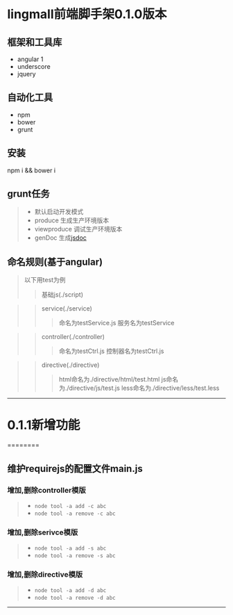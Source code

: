# lingmall前端脚手架0.1.0版本 #

## 框架和工具库 ##
*  angular 1
*  underscore
*  jquery

## 自动化工具 ##
* npm
* bower
* grunt

## 安装 ##
npm i && bower i 

## grunt任务 ##
>* 默认启动开发模式
>* produce 生成生产环境版本
>* viewproduce 调试生产环境版本
>* genDoc 生成[jsdoc](http://usejsdoc.org/)



## 命名规则(基于angular) ##
> 以下用test为例
>> 基础js(./script)

>> service(./service)
>>> 命名为testService.js
>>>服务名为testService

>> controller(./controller)
>>> 命名为testCtrl.js
>>> 控制器名为testCtrl.js

>> directive(./directive)
>>> html命名为./directive/html/test.html
>>> js命名为./directive/js/test.js
>>> less命名为./directive/less/test.less

***
# 0.1.1新增功能 #
========
## 维护requirejs的配置文件main.js

### 增加,删除controller模版
>*	`node tool -a add -c abc`
>*	`node tool -a remove -c abc`

### 增加,删除serivce模版
>*	`node tool -a add -s abc`
>*	`node tool -a remove -s abc`

### 增加,删除directive模版
>*	`node tool -a add -d abc`
>*	`node tool -a remove -d abc`




***





